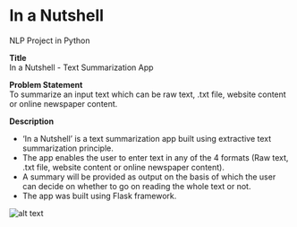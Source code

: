 # In a Nutshell
NLP Project in Python

**Title**  
In a Nutshell - Text Summarization App

**Problem Statement**  
To summarize an input text which can be raw text, .txt file, website content or online newspaper content.

**Description**
- ‘In a Nutshell’ is a text summarization app built using extractive text summarization principle. 
- The app enables the user to enter text in any of the 4 formats (Raw text, .txt file, website content or online newspaper content). 
- A summary will be provided as output on the basis of which the user can decide on whether to go on reading the whole text or not.
- The app was built using Flask framework. 


![alt text](https://github.com/dawnzachariah/Project4_Text_Summarization_App/blob/main/nutshell1.png?raw=true)

